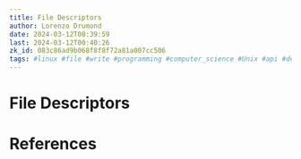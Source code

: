 ```yaml
---
title: File Descriptors
author: Lorenzo Drumond
date: 2024-03-12T00:39:59
last: 2024-03-12T00:40:26
zk_id: 083c86ad9b068f8f8f72a81a007cc506
tags: #linux #file #write #programming #computer_science #Unix #api #descriptors #read
---
```



# File Descriptors

# References
